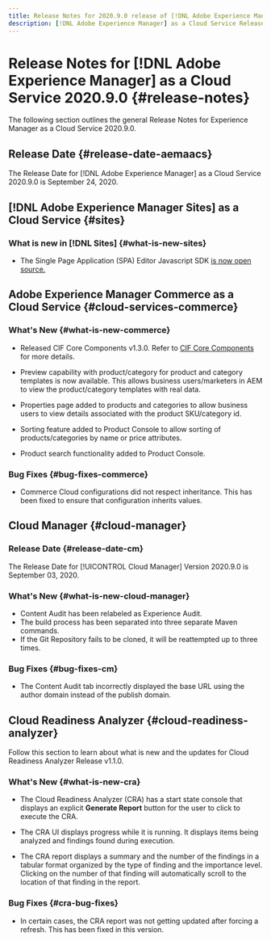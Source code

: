 ```yaml
---
title: Release Notes for 2020.9.0 release of [!DNL Adobe Experience Manager] as a Cloud Service.
description: [!DNL Adobe Experience Manager] as a Cloud Service Release Notes for 2020.9.0.
---
```


# Release Notes for [!DNL Adobe Experience Manager] as a Cloud Service 2020.9.0 {#release-notes}

The following section outlines the general Release Notes for Experience Manager as a Cloud Service 2020.9.0.

## Release Date {#release-date-aemaacs}

The Release Date for [!DNL Adobe Experience Manager] as a Cloud Service 2020.9.0 is September 24, 2020.

## [!DNL Adobe Experience Manager Sites] as a Cloud Service {#sites}

### What is new in [!DNL Sites] {#what-is-new-sites}

* The Single Page Application (SPA) Editor Javascript SDK [is now open source.](/help/implementing/developing/spa/reference-materials.md)

## Adobe Experience Manager Commerce as a Cloud Service {#cloud-services-commerce}

### What's New {#what-is-new-commerce}

* Released CIF Core Components v1.3.0. Refer to [CIF Core Components](https://github.com/adobe/aem-core-cif-components/releases/tag/core-cif-components-reactor-1.3.0) for more details.

* Preview capability with product/category for product and category templates is now available. This allows business users/marketers in AEM to view the product/category templates with real data.

* Properties page added to products and categories to allow business users to view details associated with the product SKU/category id.

* Sorting feature added to Product Console to allow sorting of products/categories by name or price attributes.

* Product search functionality added to Product Console.

### Bug Fixes {#bug-fixes-commerce}

* Commerce Cloud configurations did not respect inheritance. This has been fixed to ensure that configuration inherits values.

## Cloud Manager {#cloud-manager}

### Release Date {#release-date-cm}


The Release Date for [!UICONTROL Cloud Manager] Version 2020.9.0 is September 03, 2020.

### What's New {#what-is-new-cloud-manager}

* Content Audit has been relabeled as Experience Audit.
* The build process has been separated into three separate Maven commands.
* If the Git Repository fails to be cloned, it will be reattempted up to three times.

### Bug Fixes {#bug-fixes-cm}

* The Content Audit tab incorrectly displayed the base URL using the author domain instead of the publish domain.

## Cloud Readiness Analyzer {#cloud-readiness-analyzer}

Follow this section to learn about what is new and the updates for Cloud Readiness Analyzer Release v1.1.0.

### What's New {#what-is-new-cra}

* The Cloud Readiness Analyzer (CRA) has a start state console that displays an explicit **Generate Report** button for the user to click to execute the CRA. 

* The CRA UI displays progress while it is running. It displays items being analyzed and findings found during execution.

* The CRA report displays a summary and the number of the findings in a tabular format organized by the type of finding and the importance level. Clicking on the number of that finding will automatically scroll to the location of that finding in the report. 

### Bug Fixes {#cra-bug-fixes}

* In certain cases, the CRA report was not getting updated after forcing a refresh. This has been fixed in this version.

